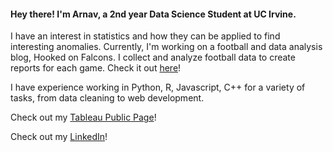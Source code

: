 #### Hey there! I'm Arnav, a 2nd year Data Science Student at UC Irvine.

I have an interest in statistics and how they can be applied to find interesting anomalies.
Currently, I'm working on a football and data analysis blog, Hooked on Falcons. I collect and analyze football data to create reports for each game. Check it out [here](https://github.com/arnavk377/hookedonfalcons)!

I have experience working in Python, R, Javascript, C++ for a variety of tasks, from data cleaning to web development.

Check out my [Tableau Public Page](https://public.tableau.com/app/profile/arnav.kanekar/vizzes)!

Check out my [LinkedIn](https://www.linkedin.com/in/arnav-kanekar-a108b2279/)!

<!--
**arnavk377/arnavk377** is a ✨ _special_ ✨ repository because its `README.md` (this file) appears on your GitHub profile.

Here are some ideas to get you started:

- 🔭 I’m currently working on ...
- 🌱 I’m currently learning ...
- 👯 I’m looking to collaborate on ...
- 🤔 I’m looking for help with ...
- 💬 Ask me about ...
- 📫 How to reach me: ...
- 😄 Pronouns: ...
- ⚡ Fun fact: ...
-->
